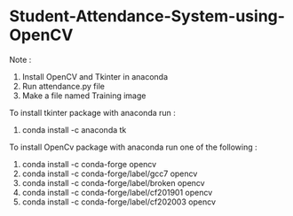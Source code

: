 # Student-Attendance-System-using-OpenCV

Note :
1. Install OpenCV and Tkinter in anaconda 
2. Run attendance.py file
3. Make a file named Training image 


To install tkinter package with anaconda run :
1. conda install -c anaconda tk

To install OpenCv package with anaconda run one of the following :
1. conda install -c conda-forge opencv
2. conda install -c conda-forge/label/gcc7 opencv
3. conda install -c conda-forge/label/broken opencv
4. conda install -c conda-forge/label/cf201901 opencv
5. conda install -c conda-forge/label/cf202003 opencv

